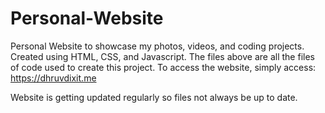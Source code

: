 # Personal-Website
Personal Website to showcase my photos, videos, and coding projects. Created using HTML, CSS, and Javascript. The files above are all the files of code used to create this project. To access the website, simply access: https://dhruvdixit.me

Website is getting updated regularly so files not always be up to date.
